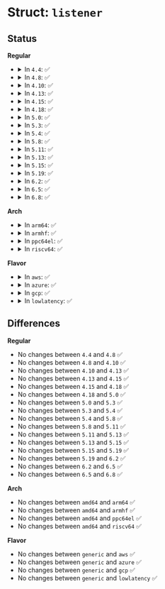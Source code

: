 # Struct: <code>listener</code>

## Status
<b>Regular</b>
<ul>
<li>
<details>
<summary>In <code>4.4</code>: ✅</summary>

```c
struct listener {
    struct list_head list;
    pid_t pid;
    char valid;
};
```
</details>
</li>
<li>
<details>
<summary>In <code>4.8</code>: ✅</summary>

```c
struct listener {
    struct list_head list;
    pid_t pid;
    char valid;
};
```
</details>
</li>
<li>
<details>
<summary>In <code>4.10</code>: ✅</summary>

```c
struct listener {
    struct list_head list;
    pid_t pid;
    char valid;
};
```
</details>
</li>
<li>
<details>
<summary>In <code>4.13</code>: ✅</summary>

```c
struct listener {
    struct list_head list;
    pid_t pid;
    char valid;
};
```
</details>
</li>
<li>
<details>
<summary>In <code>4.15</code>: ✅</summary>

```c
struct listener {
    struct list_head list;
    pid_t pid;
    char valid;
};
```
</details>
</li>
<li>
<details>
<summary>In <code>4.18</code>: ✅</summary>

```c
struct listener {
    struct list_head list;
    pid_t pid;
    char valid;
};
```
</details>
</li>
<li>
<details>
<summary>In <code>5.0</code>: ✅</summary>

```c
struct listener {
    struct list_head list;
    pid_t pid;
    char valid;
};
```
</details>
</li>
<li>
<details>
<summary>In <code>5.3</code>: ✅</summary>

```c
struct listener {
    struct list_head list;
    pid_t pid;
    char valid;
};
```
</details>
</li>
<li>
<details>
<summary>In <code>5.4</code>: ✅</summary>

```c
struct listener {
    struct list_head list;
    pid_t pid;
    char valid;
};
```
</details>
</li>
<li>
<details>
<summary>In <code>5.8</code>: ✅</summary>

```c
struct listener {
    struct list_head list;
    pid_t pid;
    char valid;
};
```
</details>
</li>
<li>
<details>
<summary>In <code>5.11</code>: ✅</summary>

```c
struct listener {
    struct list_head list;
    pid_t pid;
    char valid;
};
```
</details>
</li>
<li>
<details>
<summary>In <code>5.13</code>: ✅</summary>

```c
struct listener {
    struct list_head list;
    pid_t pid;
    char valid;
};
```
</details>
</li>
<li>
<details>
<summary>In <code>5.15</code>: ✅</summary>

```c
struct listener {
    struct list_head list;
    pid_t pid;
    char valid;
};
```
</details>
</li>
<li>
<details>
<summary>In <code>5.19</code>: ✅</summary>

```c
struct listener {
    struct list_head list;
    pid_t pid;
    char valid;
};
```
</details>
</li>
<li>
<details>
<summary>In <code>6.2</code>: ✅</summary>

```c
struct listener {
    struct list_head list;
    pid_t pid;
    char valid;
};
```
</details>
</li>
<li>
<details>
<summary>In <code>6.5</code>: ✅</summary>

```c
struct listener {
    struct list_head list;
    pid_t pid;
    char valid;
};
```
</details>
</li>
<li>
<details>
<summary>In <code>6.8</code>: ✅</summary>

```c
struct listener {
    struct list_head list;
    pid_t pid;
    char valid;
};
```
</details>
</li>
</ul>
<b>Arch</b>
<ul>
<li>
<details>
<summary>In <code>arm64</code>: ✅</summary>

```c
struct listener {
    struct list_head list;
    pid_t pid;
    char valid;
};
```
</details>
</li>
<li>
<details>
<summary>In <code>armhf</code>: ✅</summary>

```c
struct listener {
    struct list_head list;
    pid_t pid;
    char valid;
};
```
</details>
</li>
<li>
<details>
<summary>In <code>ppc64el</code>: ✅</summary>

```c
struct listener {
    struct list_head list;
    pid_t pid;
    char valid;
};
```
</details>
</li>
<li>
<details>
<summary>In <code>riscv64</code>: ✅</summary>

```c
struct listener {
    struct list_head list;
    pid_t pid;
    char valid;
};
```
</details>
</li>
</ul>
<b>Flavor</b>
<ul>
<li>
<details>
<summary>In <code>aws</code>: ✅</summary>

```c
struct listener {
    struct list_head list;
    pid_t pid;
    char valid;
};
```
</details>
</li>
<li>
<details>
<summary>In <code>azure</code>: ✅</summary>

```c
struct listener {
    struct list_head list;
    pid_t pid;
    char valid;
};
```
</details>
</li>
<li>
<details>
<summary>In <code>gcp</code>: ✅</summary>

```c
struct listener {
    struct list_head list;
    pid_t pid;
    char valid;
};
```
</details>
</li>
<li>
<details>
<summary>In <code>lowlatency</code>: ✅</summary>

```c
struct listener {
    struct list_head list;
    pid_t pid;
    char valid;
};
```
</details>
</li>
</ul>

## Differences
<b>Regular</b>
<ul>
<li>
No changes between <code>4.4</code> and <code>4.8</code> ✅
</li>
<li>
No changes between <code>4.8</code> and <code>4.10</code> ✅
</li>
<li>
No changes between <code>4.10</code> and <code>4.13</code> ✅
</li>
<li>
No changes between <code>4.13</code> and <code>4.15</code> ✅
</li>
<li>
No changes between <code>4.15</code> and <code>4.18</code> ✅
</li>
<li>
No changes between <code>4.18</code> and <code>5.0</code> ✅
</li>
<li>
No changes between <code>5.0</code> and <code>5.3</code> ✅
</li>
<li>
No changes between <code>5.3</code> and <code>5.4</code> ✅
</li>
<li>
No changes between <code>5.4</code> and <code>5.8</code> ✅
</li>
<li>
No changes between <code>5.8</code> and <code>5.11</code> ✅
</li>
<li>
No changes between <code>5.11</code> and <code>5.13</code> ✅
</li>
<li>
No changes between <code>5.13</code> and <code>5.15</code> ✅
</li>
<li>
No changes between <code>5.15</code> and <code>5.19</code> ✅
</li>
<li>
No changes between <code>5.19</code> and <code>6.2</code> ✅
</li>
<li>
No changes between <code>6.2</code> and <code>6.5</code> ✅
</li>
<li>
No changes between <code>6.5</code> and <code>6.8</code> ✅
</li>
</ul>
<b>Arch</b>
<ul>
<li>
No changes between <code>amd64</code> and <code>arm64</code> ✅
</li>
<li>
No changes between <code>amd64</code> and <code>armhf</code> ✅
</li>
<li>
No changes between <code>amd64</code> and <code>ppc64el</code> ✅
</li>
<li>
No changes between <code>amd64</code> and <code>riscv64</code> ✅
</li>
</ul>
<b>Flavor</b>
<ul>
<li>
No changes between <code>generic</code> and <code>aws</code> ✅
</li>
<li>
No changes between <code>generic</code> and <code>azure</code> ✅
</li>
<li>
No changes between <code>generic</code> and <code>gcp</code> ✅
</li>
<li>
No changes between <code>generic</code> and <code>lowlatency</code> ✅
</li>
</ul>
